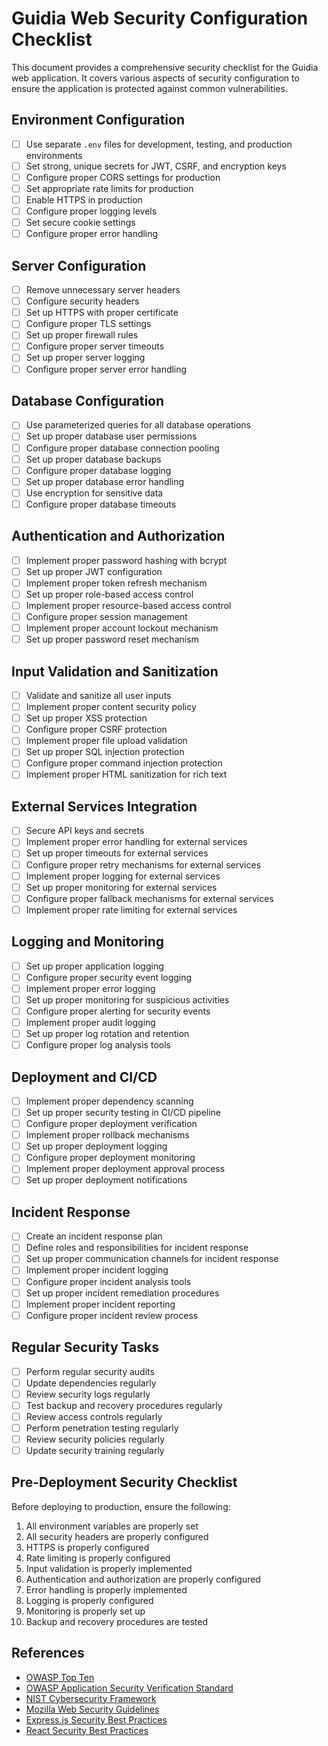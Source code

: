 # Guidia Web Security Configuration Checklist

This document provides a comprehensive security checklist for the Guidia web application. It covers various aspects of security configuration to ensure the application is protected against common vulnerabilities.

## Environment Configuration

- [ ] Use separate `.env` files for development, testing, and production environments
- [ ] Set strong, unique secrets for JWT, CSRF, and encryption keys
- [ ] Configure proper CORS settings for production
- [ ] Set appropriate rate limits for production
- [ ] Enable HTTPS in production
- [ ] Configure proper logging levels
- [ ] Set secure cookie settings
- [ ] Configure proper error handling

## Server Configuration

- [ ] Remove unnecessary server headers
- [ ] Configure security headers
- [ ] Set up HTTPS with proper certificate
- [ ] Configure proper TLS settings
- [ ] Set up proper firewall rules
- [ ] Configure proper server timeouts
- [ ] Set up proper server logging
- [ ] Configure proper server error handling

## Database Configuration

- [ ] Use parameterized queries for all database operations
- [ ] Set up proper database user permissions
- [ ] Configure proper database connection pooling
- [ ] Set up proper database backups
- [ ] Configure proper database logging
- [ ] Set up proper database error handling
- [ ] Use encryption for sensitive data
- [ ] Configure proper database timeouts

## Authentication and Authorization

- [ ] Implement proper password hashing with bcrypt
- [ ] Set up proper JWT configuration
- [ ] Implement proper token refresh mechanism
- [ ] Set up proper role-based access control
- [ ] Implement proper resource-based access control
- [ ] Configure proper session management
- [ ] Implement proper account lockout mechanism
- [ ] Set up proper password reset mechanism

## Input Validation and Sanitization

- [ ] Validate and sanitize all user inputs
- [ ] Implement proper content security policy
- [ ] Set up proper XSS protection
- [ ] Configure proper CSRF protection
- [ ] Implement proper file upload validation
- [ ] Set up proper SQL injection protection
- [ ] Configure proper command injection protection
- [ ] Implement proper HTML sanitization for rich text

## External Services Integration

- [ ] Secure API keys and secrets
- [ ] Implement proper error handling for external services
- [ ] Set up proper timeouts for external services
- [ ] Configure proper retry mechanisms for external services
- [ ] Implement proper logging for external services
- [ ] Set up proper monitoring for external services
- [ ] Configure proper fallback mechanisms for external services
- [ ] Implement proper rate limiting for external services

## Logging and Monitoring

- [ ] Set up proper application logging
- [ ] Configure proper security event logging
- [ ] Implement proper error logging
- [ ] Set up proper monitoring for suspicious activities
- [ ] Configure proper alerting for security events
- [ ] Implement proper audit logging
- [ ] Set up proper log rotation and retention
- [ ] Configure proper log analysis tools

## Deployment and CI/CD

- [ ] Implement proper dependency scanning
- [ ] Set up proper security testing in CI/CD pipeline
- [ ] Configure proper deployment verification
- [ ] Implement proper rollback mechanisms
- [ ] Set up proper deployment logging
- [ ] Configure proper deployment monitoring
- [ ] Implement proper deployment approval process
- [ ] Set up proper deployment notifications

## Incident Response

- [ ] Create an incident response plan
- [ ] Define roles and responsibilities for incident response
- [ ] Set up proper communication channels for incident response
- [ ] Implement proper incident logging
- [ ] Configure proper incident analysis tools
- [ ] Set up proper incident remediation procedures
- [ ] Implement proper incident reporting
- [ ] Configure proper incident review process

## Regular Security Tasks

- [ ] Perform regular security audits
- [ ] Update dependencies regularly
- [ ] Review security logs regularly
- [ ] Test backup and recovery procedures regularly
- [ ] Review access controls regularly
- [ ] Perform penetration testing regularly
- [ ] Review security policies regularly
- [ ] Update security training regularly

## Pre-Deployment Security Checklist

Before deploying to production, ensure the following:

1. All environment variables are properly set
2. All security headers are properly configured
3. HTTPS is properly configured
4. Rate limiting is properly configured
5. Input validation is properly implemented
6. Authentication and authorization are properly configured
7. Error handling is properly implemented
8. Logging is properly configured
9. Monitoring is properly set up
10. Backup and recovery procedures are tested

## References

- [OWASP Top Ten](https://owasp.org/www-project-top-ten/)
- [OWASP Application Security Verification Standard](https://owasp.org/www-project-application-security-verification-standard/)
- [NIST Cybersecurity Framework](https://www.nist.gov/cyberframework)
- [Mozilla Web Security Guidelines](https://infosec.mozilla.org/guidelines/web_security)
- [Express.js Security Best Practices](https://expressjs.com/en/advanced/best-practice-security.html)
- [React Security Best Practices](https://reactjs.org/docs/security.html)

